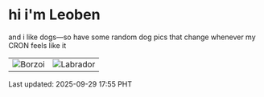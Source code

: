 # hi i'm Leoben

and i like dogs—so have some random dog pics that change whenever my CRON feels like it

|  |  |
|--------|----------|
| ![Borzoi](https://random-dog-vercel.vercel.app/api/random-borzoi?v=1759139750) | ![Labrador](https://random-dog-vercel.vercel.app/api/random-labrador?v=1759139750) |

Last updated: 2025-09-29 17:55 PHT
